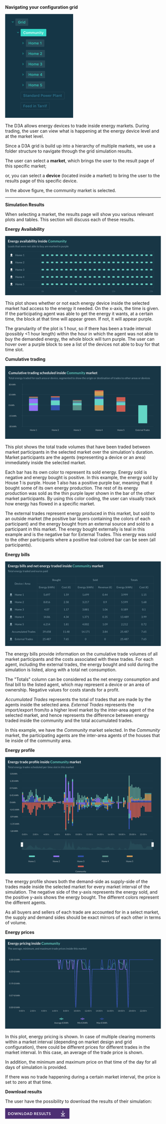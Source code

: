 **Navigating your configuration grid**

![img](img\results-1.png)

The D3A allows energy devices to trade inside energy markets. During trading, the user can view what is happening at the energy device level and at the market level. 

Since a D3A grid is build up into a hierarchy of multiple markets, we use a folder structure to navigate through the grid simulation results. 

The user can select a **market**, which brings the user to the result page of this specific market;

or, you can select a **device** (located inside a market) to bring the user to the results page of this specific device.

In the above figure, the community market is selected.

------

**Simulation Results**

When selecting a market, the results page will show you various relevant plots and tables. This section will discuss each of these results.

**Energy Availability**

![img](img\results-2.png)

This plot shows whether or not each energy device inside the selected market had access to the energy it needed. On the x-axis, the time is given. If the participating agent was able to get the energy it wants, at a certain time, the block at that time will appear green. If not, it will appear purple.

The granularity of the plot is 1 hour, so if there has been a trade interval (possibly <1 hour length) within the hour in which the agent was not able to buy the demanded energy, the whole block will turn purple. The user can hover over a purple block to see a list of the devices not able to buy for that time slot.

**Cumulative trading**

![img](img\results-3.png)

This plot shows the total trade volumes that have been traded between market participants in the selected market over the simulation's duration. Market participants are the agents (representing a device or an area) immediately inside the selected market.

Each bar has its own color to represent its sold energy. Energy sold is negative and energy bought is positive. In this example, the energy sold by House 1 is purple. House 1 also has a positive purple bar, meaning that it bought some of its own energy production. The rest of its energy production was sold as the thin purple layer shown in the bar of the other market participants. By using this color coding, the user can visually track how energy has flowed in a specific market.

The external trades represent energy produced in this market, but sold to an outside market (the positive bar layers containing the colors of each participant) and the energy bought from an external source and sold to a participant in this market. The energy bought externally is teal in this example and is the negative bar for External Trades. This energy was sold to the other participants where a positive teal colored bar can be seen (all participants).

**Energy bills**

![img](img\results-4.png)

The energy bills provide information on the cumulative trade volumes of all market participants and the costs associated with these trades. For each agent, including the external trades, the energy bought and sold during the simulation is listed, along with a total net consumption.

The "Totals" column can be considered as the net energy consumption and final bill to the listed agent, which may represent a device or an area of ownership. Negative values for costs stands for a profit.

*Accumulated Trades* represents the total of trades that are made by the agents inside the selected area. *External Trades* represents the import/export from/to a higher level market by the inter-area agent of the selected market, and hence represents the difference between energy traded inside the community and the total accumulated trades.

In this example, we have the *Community* market selected. In the *Community* market, the participating agents are the inter-area agents of the houses that lie inside of the community area. 

**Energy profile**

![img](img\results-5.png)

The energy profile shows both the demand-side as supply-side of the trades made inside the selected market for every market interval of the simulation. The negative side of the y-axis represents the energy sold, and the positive y-axis shows the energy bought. The different colors represent the different agents. 

As all buyers and sellers of each trade are accounted for in a select market, the supply and demand sides should be exact mirrors of each other in terms of volume. 



**Energy prices**

![img](img\results-6.png)

In this plot, energy pricing is shown. In case of multiple clearing moments within a market interval (depending on market design and grid configuration), there could be different prices for different trades in the market interval. In this case, an average of the trade price is shown.  

In addition, the minimum and maximum price on that time of the day for all days of simulation is provided.

If there was no trade happening during a certain market interval, the price is set to zero at that time. 

**Download results**

The user have the possibility to download the results of their simulation:

![img](img\results-7.png)